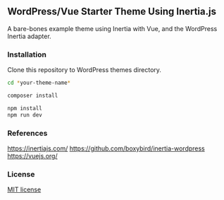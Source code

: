 ## WordPress/Vue Starter Theme Using Inertia.js

A bare-bones example theme using Inertia with Vue, and the WordPress Inertia adapter.

### Installation
Clone this repository to WordPress themes directory.

```bash
cd *your-theme-name*

composer install

npm install
npm run dev
```

### References
https://inertiajs.com/
https://github.com/boxybird/inertia-wordpress
https://vuejs.org/


### License
[MIT license](https://opensource.org/licenses/MIT)